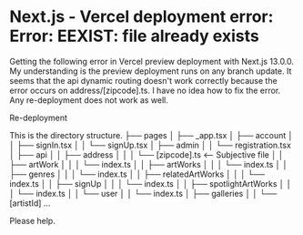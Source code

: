 
# Next.js - Vercel deployment error: Error: EEXIST: file already exists

Getting the following error in Vercel preview deployment with Next.js 13.0.0.
My understanding is the preview deployment runs on any branch update.
It seems that the api dynamic routing doesn't work correctly because the error occurs on address/[zipcode].ts.
I have no idea how to fix the error. Any re-deployment does not work as well.

Re-deployment

This is the directory structure.
├── pages
│   ├── _app.tsx
│   ├── account
│   │   ├── signIn.tsx
│   │   └── signUp.tsx
│   ├── admin
│   │   └── registration.tsx
│   ├── api
│   │   ├── address
│   │   │   └── [zipcode].ts <-- Subjective file
│   │   ├── artWork
│   │   │   └── index.ts
│   │   ├── artWorks
│   │   │   └── index.ts
│   │   ├── genres
│   │   │   └── index.ts
│   │   ├── relatedArtWorks
│   │   │   └── index.ts
│   │   ├── signUp
│   │   │   └── index.ts
│   │   ├── spotlightArtWorks
│   │   │   └── index.ts
│   │   └── user
│   │       └── index.ts
│   ├── galleries
│   │   └── [artistId]
...

Please help.

        